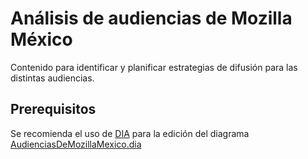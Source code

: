 # Análisis de audiencias de Mozilla México

Contenido para identificar y planificar estrategias de difusión para las distintas audiencias.

## Prerequisitos

Se recomienda el uso de [DIA](http://dia-installer.de/) para la edición del diagrama [AudienciasDeMozillaMexico.dia](AudienciasDeMozillaMexico.dia)
